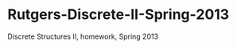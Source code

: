 Rutgers-Discrete-II-Spring-2013
===============================

Discrete Structures II, homework, Spring 2013